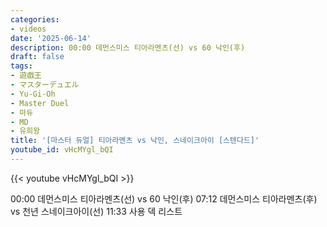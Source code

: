 ```yaml
---
categories:
- videos
date: '2025-06-14'
description: 00:00 데먼스미스 티아라멘츠(선) vs 60 낙인(후)
draft: false
tags:
- 遊戯王
- マスターデュエル
- Yu-Gi-Oh
- Master Duel
- 마듀
- MD
- 유희왕
title: '[마스터 듀얼] 티아라멘츠 vs 낙인, 스네이크아이 [스텐다드]'
youtube_id: vHcMYgl_bQI
---
```



{{< youtube vHcMYgl_bQI >}}

00:00 데먼스미스 티아라멘츠(선) vs 60 낙인(후)
07:12 데먼스미스 티아라멘츠(후) vs 천년 스네이크아이(선)
11:33 사용 덱 리스트